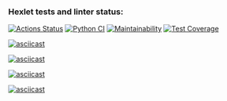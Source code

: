 ### Hexlet tests and linter status:
[![Actions Status](https://github.com/AlexanderPolovykh/python-project-50/actions/workflows/hexlet-check.yml/badge.svg)](https://github.com/AlexanderPolovykh/python-project-50/actions)
[![Python CI](https://github.com/AlexanderPolovykh/python-project-50/actions/workflows/main.yml/badge.svg)](https://github.com/AlexanderPolovykh/python-project-50/actions/workflows/main.yml)
[![Maintainability](https://api.codeclimate.com/v1/badges/86354cc0815a4a970e98/maintainability)](https://codeclimate.com/github/AlexanderPolovykh/python-project-50/maintainability)
[![Test Coverage](https://api.codeclimate.com/v1/badges/86354cc0815a4a970e98/test_coverage)](https://codeclimate.com/github/AlexanderPolovykh/python-project-50/test_coverage)

[![asciicast](https://asciinema.org/a/yH1YnTGaH8bcU5Z8KhnQMGio8.svg)](https://asciinema.org/a/yH1YnTGaH8bcU5Z8KhnQMGio8)

[![asciicast](https://asciinema.org/a/j4nqgurhKHNIGOjaxCLrxZrxP.svg)](https://asciinema.org/a/j4nqgurhKHNIGOjaxCLrxZrxP)

[![asciicast](https://asciinema.org/a/Pc14UwY7wmuvzVRd8Thu69afU.svg)](https://asciinema.org/a/Pc14UwY7wmuvzVRd8Thu69afU)

[![asciicast](https://asciinema.org/a/ddxraSE7o3nU5EL37OpKhq98d.svg)](https://asciinema.org/a/ddxraSE7o3nU5EL37OpKhq98d)
